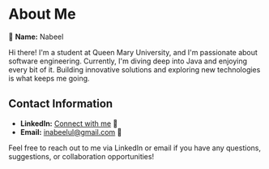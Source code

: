 # About Me

👋 **Name:** Nabeel

Hi there! I'm a student at Queen Mary University, and I'm passionate about software engineering. Currently, I'm diving deep into Java and enjoying every bit of it. Building innovative solutions and exploring new technologies is what keeps me going.

## Contact Information

- **LinkedIn:** [Connect with me](https://www.linkedin.com/feed/?trk=404_page) 🔗
- **Email:** inabeelul@gmail.com 📧

Feel free to reach out to me via LinkedIn or email if you have any questions, suggestions, or collaboration opportunities!
